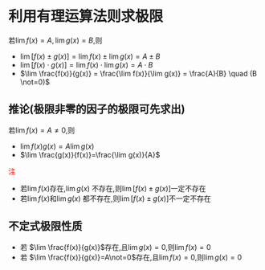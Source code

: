 # 利用有理运算法则求极限

若$\lim f(x)=A, \lim g(x)=B$,则

- $\lim [f(x)\pm g(x)] = \lim f(x) \pm \lim g(x) = A \pm B$
- $\lim [f(x)\cdot g(x)] = \lim f(x) \cdot \lim g(x) = A \cdot B$
- $\lim \frac{f(x)}{g(x)} = \frac{\lim f(x)}{\lim g(x)} = \frac{A}{B} \quad (B \not=0)$

## 推论(极限非零的因子的极限可先求出)

若$\lim f(x)=A\not=0$,则

- $\lim f(x)g(x)=A \lim g(x)$
- $\lim \frac{g(x)}{f(x)}=\frac{\lim g(x)}{A}$

<font color=red>注</font>

- 若$\lim f(x)$存在,$\lim g(x)$ 不存在,则$\lim [f(x)\pm g(x)]$一定不存在
- 若$\lim f(x)$和$\lim g(x)$ 都不存在,则$\lim [f(x)\pm g(x)]$不一定不存在

## 不定式极限性质

- 若 $\lim \frac{f(x)}{g(x)}$存在,且$\lim g(x)=0$,则$\lim f(x)=0$
- 若 $\lim \frac{f(x)}{g(x)}=A\not=0$存在,且$\lim f(x)=0$,则$\lim g(x)=0$
